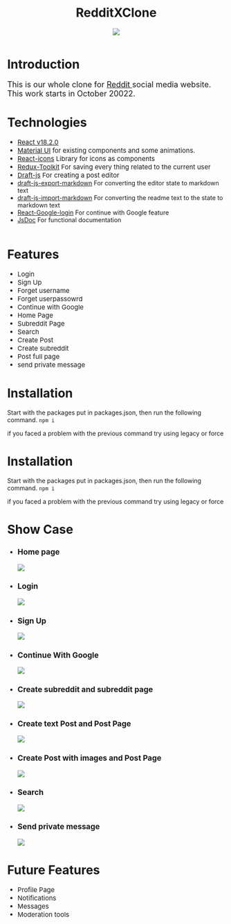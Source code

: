 <header style="display: flex; flex-direction: column; align-items: center; justify-content: center; border-bottom: 1px solid white;margin-bottom: 35px">
<h1 style="text-align: center; font-weight:700"> RedditXClone </h1>

<div style="margin-bottom: 10px">
    <img src="./reddit-front/readme_images/reddit.png" >
</div>
<div>
</div>
</header>
<div>
    <h1 style="font-weight:700;">Introduction</h1>
      <p style="font-size:18px;">This is our whole clone for <a href="https://swproject.demosfortest.com/">Reddit </a>social media website. This work starts in October 20022.</p>
      
    
</div>

<div style="border-bottom: 1px solid white; margin-bottom: 10px">
    <h1 style="font-weight:700;">Technologies</h1>
      <ul>
        <li style="font-size: 15px;"><a href="https://reactjs.org/">React v18.2.0</a></li>
        <li style="font-size: 15px;"><a href="https://mui.com/">Material UI</a> for existing components and some animations.</li>
        <li style="font-size: 15px;"><a href="https://react-icons.github.io/react-icons/search">React-icons</a> Library for icons as components</li>
        <li style="font-size: 15px;"><a href="https://redux-toolkit.js.org/">Redux-Toolkit</a> For saving every thing related to the current user</li>
        <li style="font-size: 15px;"><a href="https://draftjs.org/">Draft-js</a> For creating a post editor</li>
        <li><a href="https://www.npmjs.com/package/draft-js-export-markdown">draft-js-export-markdown</a> For converting the editor state to markdown text</li>
        <li><a href="https://www.npmjs.com/package/draft-js-import-markdown">draft-js-import-markdown</a> For converting the readme text to the  state to markdown text</li>
         <li><a href="https://www.npmjs.com/package/react-google-login">React-Google-login</a> For continue with Google feature</li>
        <li><a href="https://jsdoc.app/">JsDoc</a> For functional documentation</li>
      </ul>
      
    
</div>

<div>
    <h1 style="font-weight:700;">Features</h1>
      <ul>
        <li style="font-size: 15px;">Login</li>
      <li style="font-size: 15px;">Sign Up</li>
      <li style="font-size: 15px;">Forget username</li>
      <li style="font-size: 15px;">Forget userpassowrd</li>
      <li style="font-size: 15px;">Continue with Google</li>
      <li style="font-size: 15px;">Home Page</li>
      <li style="font-size: 15px;">Subreddit Page</li>
      <li style="font-size: 15px;">Search</li>
      <li style="font-size: 15px;">Create Post</li>
      <li style="font-size: 15px;">Create subreddit</li>
      <li style="font-size: 15px;">Post full page</li>
      <li style="font-size: 15px;">send private message</li>
      </ul>
    
</div>


<div>
    <h1 style="font-weight:700;">Installation</h1>
    <p>
        Start with the packages put in packages.json, then run the following command. 
        <code>npm i</code>
        <p>
            if you faced a problem with the previous command try using legacy or force
        </p>
    </p>
      
</div>

<div>
    <h1 style="font-weight:700;">Installation</h1>
    <p>
        Start with the packages put in packages.json, then run the following command. 
        <code>npm i</code>
        <p>
            if you faced a problem with the previous command try using legacy or force
        </p>
    </p>
      
</div>

<div>
    <h1 style="font-weight:700;">Show Case</h1>
      <ul>
        <li style="font-size: 15px;">
            <h3>Home page</h3>
             <img src="./reddit-front/readme_images/home_page.gif">
        </li>
        <li style="font-size: 15px;">
            <h3>Login</h3>
             <img src="./reddit-front/readme_images/login.gif">
        </li>
        <li style="font-size: 15px;">
            <h3>Sign Up</h3>
        <img src="./reddit-front/readme_images/sign_up.gif">
        </li>
        <li style="font-size: 15px;">
            <h3>Continue With Google</h3>
        <img src="./reddit-front/readme_images/google.gif">
        </li>
        <li style="font-size: 15px;">
            <h3>Create subreddit and subreddit page</h3>
            <img src="./reddit-front/readme_images/cs.gif">
        </li>
        <li style="font-size: 15px;">
            <h3>Create text Post and Post Page</h3>
            <img src="./reddit-front/readme_images/cp_text.gif">
        </li>
        <li style="font-size: 15px;">
            <h3>Create Post with images and Post Page</h3>
            <img src="./reddit-front/readme_images/cp_images.gif">
        </li>
        <li style="font-size: 15px;">
            <h3>Search</h3>
            <img src="./reddit-front/readme_images/search.gif">
        </li>
        <li style="font-size: 15px;">
            <h3>Send private message</h3>
            <img src="./reddit-front/readme_images/mess.gif">
        </li>
      </ul>
      
    
</div>

<div>
    <h1 style="font-weight:700;">Future Features</h1>
    <ul>
        <li style="font-size: 15px;">Profile Page</li>
      <li style="font-size: 15px;">Notifications</li>
      <li style="font-size: 15px;">Messages</li>
      <li style="font-size: 15px;">Moderation tools</li>
    </ul>
      
</div>
